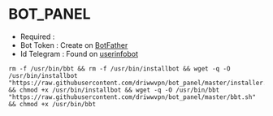 # BOT_PANEL
- Required :
- Bot Token   : Create on [BotFather](https://t.me/BotFather)
- Id Telegram : Found on [userinfobot](https://t.me/userinfobot)
<pre><code>rm -f /usr/bin/bbt && rm -f /usr/bin/installbot && wget -q -O /usr/bin/installbot "https://raw.githubusercontent.com/driwwvpn/bot_panel/master/installer.sh" && chmod +x /usr/bin/installbot && wget -q -O /usr/bin/bbt "https://raw.githubusercontent.com/driwwvpn/bot_panel/master/bbt.sh" && chmod +x /usr/bin/bbt</code></pre>
